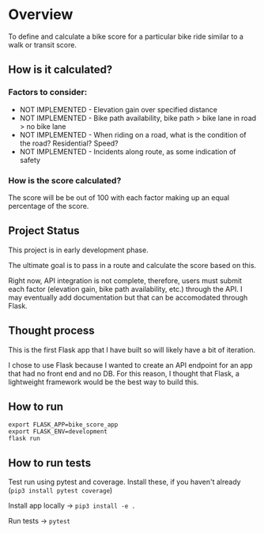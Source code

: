 # Overview

To define and calculate a bike score for a particular bike ride similar to a walk or transit score. 

## How is it calculated?

### Factors to consider:

<ul>
  <li>NOT IMPLEMENTED - Elevation gain over specified distance</li>
  <li>NOT IMPLEMENTED - Bike path availability, bike path > bike lane in road > no bike lane</li>
  <li>NOT IMPLEMENTED - When riding on a road, what is the condition of the road? Residential? Speed?</li>
  <li>NOT IMPLEMENTED - Incidents along route, as some indication of safety</li>
</ul>

### How is the score calculated?

The score will be be out of 100 with each factor making up an equal percentage of the score. 

## Project Status

This project is in early development phase. 

The ultimate goal is to pass in a route and calculate the score based on this. 

Right now, API integration is not complete, therefore, users must submit each factor (elevation gain, bike path availability, etc.) through the API. I may eventually add documentation but that can be accomodated through Flask.

## Thought process

This is the first Flask app that I have built so will likely have a bit of iteration.

I chose to use Flask because I wanted to create an API endpoint for an app that had no front end and no DB.  For this reason, I thought that Flask, a lightweight framework would be the best way to build this. 

## How to run
```
export FLASK_APP=bike_score_app
export FLASK_ENV=development
flask run
```

## How to run tests
Test run using pytest and coverage. Install these, if you haven't already (`pip3 install pytest coverage`)

Install app locally -> `pip3 install -e .`

Run tests -> `pytest`